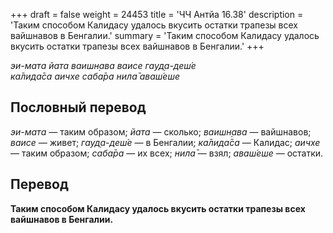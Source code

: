 +++
draft = false
weight = 24453
title = 'ЧЧ Антйа 16.38'
description = 'Таким способом Калидасу удалось вкусить остатки трапезы всех вайшнавов в Бенгалии.'
summary = 'Таким способом Калидасу удалось вкусить остатки трапезы всех вайшнавов в Бенгалии.'
+++

_эи-мата йата ваишн̣ава ваисе гауд̣а-деш́е  
ка̄лида̄са аичхе саба̄ра нила̄ аваш́еше_

## Пословный перевод

_эи_\-_мата_ — таким образом; _йата_ — сколько; _ваишн̣ава_ — вайшнавов; _ваисе_ — живет; _гауд̣а_\-_деш́е_ — в Бенгалии; _ка̄лида̄са_ — Калидас; _аичхе_ — таким образом; _саба̄ра_ — их всех; _нила̄_ — взял; _аваш́еше_ — остатки.

## Перевод

**Таким способом Калидасу удалось вкусить остатки трапезы всех вайшнавов в Бенгалии.**
